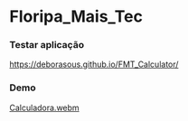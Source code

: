 # Floripa_Mais_Tec



### Testar aplicação

 https://deborasous.github.io/FMT_Calculator/


### Demo
[Calculadora.webm](https://user-images.githubusercontent.com/59830792/198896492-487daa64-1fb1-45bb-b54b-e05a5c160719.webm)
